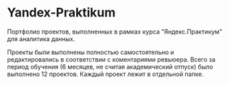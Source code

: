 # Yandex-Praktikum
Портфолио проектов, выполненных в рамках курса "Яндекс.Практикум" для аналитика данных.

Проекты были выполнены полностью самостоятельно и редактировались в соответствии с коментариями ревьюера. Всего за период обучения (6 месяцев, не считая академический отпуск) было выполнено 12 проектов. Каждый проект лежит в отдельной папке.
